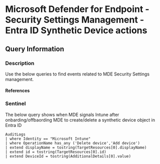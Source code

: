 # Microsoft Defender for Endpoint - Security Settings Management - Entra ID Synthetic Device actions

## Query Information

### Description

Use the below queries to find events related to MDE Security Settings management. 

#### References

### Sentinel

The below query shows when MDE signals Intune after onbarding/offbaording MDE to create/delete a synthetic device object in Entra ID

```kql
AuditLogs
| where Identity == "Microsoft Intune"
| where OperationName has_any ('Delete device','Add device')
| extend displayName = tostring(TargetResources[0].displayName)
| extend id = tostring(TargetResources[0].id)
| extend DeviceId = tostring(AdditionalDetails[0].value)
```

